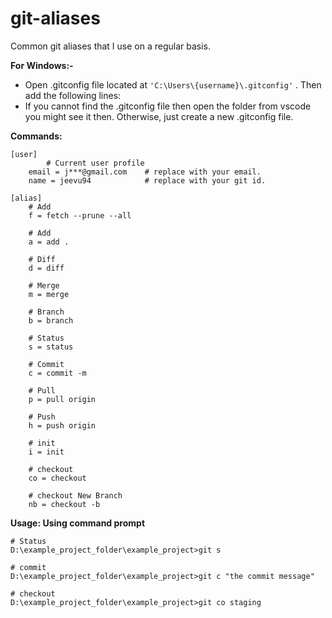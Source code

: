 # git-aliases
Common git aliases that I use on a regular basis.

**For Windows:-**
  - Open .gitconfig file located at ```'C:\Users\{username}\.gitconfig'``` . Then add the following lines:
  - If you cannot find the .gitconfig file then open the folder from vscode you might see it then. Otherwise, just create a new .gitconfig file.

**Commands:**
```
[user]
        # Current user profile
	email = j***@gmail.com    # replace with your email.
	name = jeevu94            # replace with your git id.

[alias]
	# Add
	f = fetch --prune --all

	# Add
	a = add .

	# Diff
	d = diff

	# Merge
	m = merge

	# Branch
	b = branch

	# Status
	s = status

	# Commit
	c = commit -m

	# Pull
	p = pull origin

	# Push
	h = push origin

	# init
	i = init

	# checkout
	co = checkout

	# checkout New Branch
	nb = checkout -b
```

**Usage: Using command prompt**
```
# Status
D:\example_project_folder\example_project>git s

# commit
D:\example_project_folder\example_project>git c "the commit message"

# checkout
D:\example_project_folder\example_project>git co staging
```
